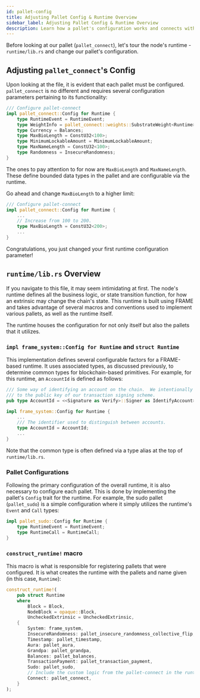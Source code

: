 ```yaml
---
id: pallet-config
title: Adjusting Pallet Config & Runtime Overview
sidebar_label: Adjusting Pallet Config & Runtime Overview
description: Learn how a pallet's configuration works and connects with the runtime.
---
```


Before looking at our pallet (`pallet_connect`), let's tour the node's runtime - `runtime/lib.rs` and change our pallet's configuration.

## Adjusting `pallet_connect`'s Config

Upon looking at the file, it is evident that each pallet must be configured.  `pallet_connect` is no different and requires several configuration parameters pertaining to its functionality: 

```rust
/// Configure pallet-connect
impl pallet_connect::Config for Runtime {
    type RuntimeEvent = RuntimeEvent;
    type WeightInfo = pallet_connect::weights::SubstrateWeight<Runtime>;
    type Currency = Balances;
    type MaxBioLength = ConstU32<100>;
    type MinimumLockableAmount = MinimumLockableAmount;
    type MaxNameLength = ConstU32<100>;
    type Randomness = InsecureRandomness;
}
```

The ones to pay attention to for now are `MaxBioLength` and `MaxNameLength`.  These define bounded data types in the pallet and are configurable via the runtime.  

Go ahead and change `MaxBioLength` to a higher limit:

```rust
/// Configure pallet-connect
impl pallet_connect::Config for Runtime {
    ...
    // Increase from 100 to 200.
    type MaxBioLength = ConstU32<200>;
    ...
}
```

Congratulations, you just changed your first runtime configuration parameter!

## `runtime/lib.rs` Overview

If you navigate to this file, it may seem intimidating at first.  The node's runtime defines all the business logic, or state transition function, for how an extrinsic may change the chain's state.  This runtime is built using FRAME and takes advantage of several macros and conventions used to implement various pallets, as well as the runtime itself.

The runtime houses the configuration for not only itself but also the pallets that it utilizes.  

### `impl frame_system::Config for Runtime` and `struct Runtime`

This implementation defines several configurable factors for a FRAME-based runtime.  It uses associated types, as discussed previously, to determine common types for blockchain-based primitives.  For example, for this runtime, an `AccountId` is defined as follows:

```rust
/// Some way of identifying an account on the chain.  We intentionally make it equivalent
/// to the public key of our transaction signing scheme.
pub type AccountId = <<Signature as Verify>::Signer as IdentifyAccount>::AccountId;

impl frame_system::Config for Runtime {
    ...
    /// The identifier used to distinguish between accounts.
    type AccountId = AccountId;
    ...
}
```

Note that the common type is often defined via a type alias at the top of `runtime/lib.rs`.

### Pallet Configurations 

Following the primary configuration of the overall runtime, it is also necessary to configure each pallet.  This is done by implementing the pallet's `Config` trait for the runtime.  For example, the sudo pallet (`pallet_sudo`) is a simple configuration where it simply utilizes the runtime's `Event` and `Call` types:

```rust
impl pallet_sudo::Config for Runtime {
    type RuntimeEvent = RuntimeEvent;
    type RuntimeCall = RuntimeCall;
}
```

### `construct_runtime!` macro

This macro is what is responsible for registering pallets that were configured.  It is what creates the runtime with the pallets and name given (in this case, `Runtime`):

```rust
construct_runtime!(
    pub struct Runtime
    where
        Block = Block,
        NodeBlock = opaque::Block,
        UncheckedExtrinsic = UncheckedExtrinsic,
    {
        System: frame_system,
        InsecureRandomness: pallet_insecure_randomness_collective_flip,
        Timestamp: pallet_timestamp,
        Aura: pallet_aura,
        Grandpa: pallet_grandpa,
        Balances: pallet_balances,
        TransactionPayment: pallet_transaction_payment,
        Sudo: pallet_sudo,
        // Include the custom logic from the pallet-connect in the runtime.
        Connect: pallet_connect,
    }
);
```


